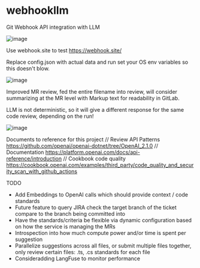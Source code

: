 # webhookllm
Git Webhook API integration with LLM

![image](https://github.com/user-attachments/assets/ecb6f5fa-8089-474e-abc8-1d56109f4abf)


Use webhook.site to test https://webhook.site/

Replace config.json with actual data and run
set your OS env variables so this doesn't blow.


![image](https://github.com/user-attachments/assets/5c8e8237-a9e2-40f6-b784-3dfe90b691e3)

Improved MR review, fed the entire filename into review, will consider summarizing at the MR level with Markup text for readability in GitLab.

LLM is not deterministic, so it will give a different response for the same code review, depending on the run!


![image](https://github.com/user-attachments/assets/d85d95cb-e65a-4f34-bc07-bb1c8b58941a)


Documents to reference for this project
    // Review API Patterns https://github.com/openai/openai-dotnet/tree/OpenAI_2.1.0
    // Documentation https://platform.openai.com/docs/api-reference/introduction
    // Cookbook code quality https://cookbook.openai.com/examples/third_party/code_quality_and_security_scan_with_github_actions


TODO
- Add Embeddings to OpenAI calls which should provide context / code standards
- Future feature to query JIRA check the target branch of the ticket compare to the branch being committed into
- Have the standards/criteria be flexible via dynamic configuration based on how the service is managing the MRs
- Introspection into how much compute power and/or time is spent per suggestion
- Parallelize suggestions across all files, or submit multiple files together, only review certain files: .ts, .cs  standards for each file
- Consideradding LangFuse to monitor performance
